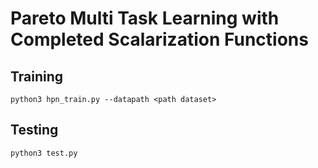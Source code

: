 # Pareto Multi Task Learning with Completed Scalarization Functions
## Training
```
python3 hpn_train.py --datapath <path dataset>
```
## Testing
```
python3 test.py
```